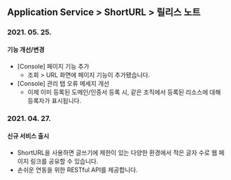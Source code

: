 ## Application Service > ShortURL > 릴리스 노트

### 2021. 05. 25.

#### 기능 개선/변경
* [Console] 페이지 기능 추가
    * 조회 > URL 화면에 페이지 기능이 추가됐습니다.
* [Console] 관리 탭 오류 메세지 개선
    * 이제 이미 등록된 도메인/인증서 등록 시, 같은 조직에서 등록된 리소스에 대해 등록자가 표시됩니다.

### 2021. 04. 27.

#### 신규 서비스 출시
* ShortURL을 사용하면 글쓰기에 제한이 있는 다양한 환경에서 적은 글자 수로 웹 페이지 링크를 공유할 수 있습니다.
* 손쉬운 연동을 위한 RESTful API를 제공합니다.
